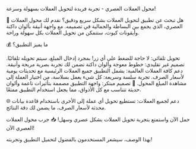 محول العملات العصري - تجربة فريدة لتحويل العملات بسهولة وسرعة!

🔹 هل تبحث عن تطبيق لتحويل العملات بشكل سريع ودقيق؟
نقدم لك محول العملات العصري، الذي يجمع بين البساطة والجمالية في تصميمه. مع واجهة أنيقة بألوان داكنة وأيقونات كيوت، ستتمكن من تحويل العملات بكل سهولة وراحة.

💰 ما يميز التطبيق؟

تحويل تلقائي: لا حاجة للضغط على أي زر! بمجرد إدخال المبلغ، سيتم تحويله تلقائيًا.
تصميم غير تقليدي: خطوط معوجة وألوان داكنة تضمن لك تجربة بصرية مريحة وأنيقة.
دعم كافة العملات العالمية: يشمل التطبيق جميع العملات الرئيسية مع تحديثات يومية لأسعار الصرف.
تجربة سلسة وسريعة: كل شيء يعمل بسلاسة، من اختيار العملة إلى مشاهدة المبلغ المحول.
🎨 تصميم مبتكر:
واجهة التطبيق مصممة بتأثيرات ناعمة وألوان حديثة تتناسب مع كل الأذواق، مما يجعل استخدام التطبيق ممتعًا.

🌐 دعم لجميع العملات:
تستطيع تحويل أي عملة إلى الأخرى باستخدام قاعدة بيانات محدثة لأسعار الصرف، ما يضمن لك دقة النتائج.

حمل الآن واستمتع بتجربة تحويل العملات بشكل عصري وسهل!
📥 جرب محول العملات العصري الآن!

بهذا الوصف، سيشعر المستخدمون بالفضول لتحميل التطبيق وتجربته!
